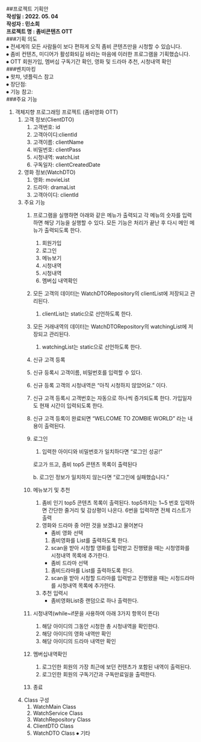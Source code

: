 ##프로젝트 기획안<br/>
**작성일 : 2022. 05. 04**<br/>
**작성자 : 민소희**<br/>
**프로젝트 명 : 좀비콘텐츠 OTT**<br/>
###기획 의도 <br/>
⦁	전세계의 모든 사람들이 보다 편하게 오직 좀비 콘텐츠만을 시청할 수 있습니다.<br/>
⦁	좀비 컨텐츠, 미디어가 활성화되길 바라는 마음에 이러한 프로그램을 기획했습니다.<br/>
⦁	OTT 회원가입, 멤버십 구독기간 확인, 영화 및 드라마 추천, 시청내역 확인<br/>
###벤치마킹 <br/>
⦁	왓챠, 넷플릭스 참고<br/>
⦁	장단점: <br/>
⦁	기능 참고:<br/>
###주요 기능 <br/>
1. 객체지향 프로그래밍 프로젝트 (좀비영화 OTT)
    1. 고객 정보(ClientDTO)
        1. 고객번호: id
        2. 고객아이디:clientId
        3. 고객이름: clientName
        4. 비밀번호: clientPass
        5. 시청내역: watchList
        6. 구독일자: clientCreatedDate
    2. 영화 정보(WatchDTO)
        1. 영화: movieList
        2. 드라마: dramaList
        3. 고객아이디: clientId
    3. 주요 기능
        1. 프로그램을 실행하면 아래와 같은 메뉴가 출력되고 각 메뉴의 숫자를 입력하면 해당 기능을 실행할 수 있다. 모든 기능은 처리가 끝난 후 다시 메인 메뉴가 출력되도록 한다.
            1. 회원가입
            2. 로그인
            3. 메뉴보기
            4. 시청내역
            5. 시청내역
            6. 멤버십 내역확인
        2. 모든 고객의 데이터는 WatchDTORepository의 clientList에 저장되고 관리된다.
            1. clientList는 static으로 선언하도록 한다.
        3. 모든 거래내역의 데이터는 WatchDTORepository의 watchingList에 저장되고 관리된다.
            1. watchingList는 static으로 선언하도록 한다.
            
        
        1.  신규 고객 등록
        
        1. 신규 등록시 고객이름, 비밀번호를 입력할 수 있다.
        2. 신규 등록 고객의 시청내역은  “아직 시청하지 않았어요.” 이다.
        3. 신규 고객 등록시 고객번호는 자동으로 하나씩 증가되도록 한다. 가입일자도 현재 시간이 입력되도록 한다.
        4. 신규 고객 등록이 완료되면 “WELCOME TO ZOMBIE WORLD” 라는 내용이 출력된다.
        1. 로그인
            1. 입력한 아이디와 비밀번호가 일치하다면 “로그인 성공!”
            
            로고가 뜨고, 좀비 top5 콘텐츠 목록이 출력된다
            
            b.  로그인 정보가 일치하지 않는다면 “로그인에 실패했습니다.”
            
        2. 메뉴보기 및 추천
            1. 좀비 인기 top5 콘텐츠 목록이 출력된다.  top5까지는 1~5 번호 입력하면 간단한 줄거리 및 감상평이 나온다. 6번을 입력하면 전체 리스트가 출력
            2. 영화와 드라마 중 어떤 것을 보겠냐고 물어본다
                - 좀비 영화 선택
                1. 좀비영화를 List를 출력하도록 한다.
                2. scan을 받아 시청할 영화를 입력받고 진행됐을 때는 시청영화를 시청내역 목록에 추가한다.
                - 좀비 드라마 선택
                1. 좀비드라마를 List를 출력하도록 한다.
                2. scan을 받아 시청할 드라마를 입력받고 진행됐을 때는 시청드라마를 시청내역 목록에 추가한다.
            3. 추천 입력시
                - 좀비영화List중 랜덤으로 하나 출력한다.
        3. 시청내역(while~if문을 사용하여 아래 3가지 항목이 뜬다)
            1. 해당 아이디의 그동안 시청한 총 시청내역을 확인한다.
            2. 해당 아이디의 영화 내역만 확인
            3. 해당 아이디의 드라마 내역만 확인
        4. 멤버십내역확인
            1. 로그인한 회원의 가장 최근에 보던 컨텐츠가 포함된 내역이 출력된다.
            2. 로그인한 회원의 구독기간과 구독만료일을 출력한다.
        5. 종료
    4. Class 구성
        1. WatchMain Class
        2. WatchService Class
        3. WatchRepository Class
        4. ClientDTO Class
        5. WatchDTO Class
⦁	기타 
